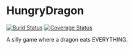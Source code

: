 # HungryDragon
[![Build Status](https://travis-ci.org/MPennanti/HungryDragon.svg?branch=master)](https://travis-ci.org/MPennanti/HungryDragon)
[![Coverage Status](https://coveralls.io/repos/MPennanti/HungryDragon/badge.svg?branch=master)](https://coveralls.io/r/MPennanti/HungryDragon?branch=master)

A silly game where a dragon eats EVERYTHING.
